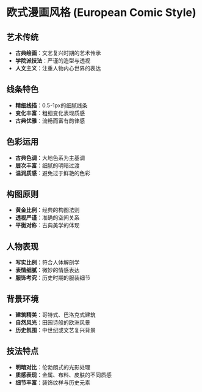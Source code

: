 # 欧式漫画风格 (European Comic Style)

## 艺术传统
- **古典绘画**：文艺复兴时期的艺术传承
- **学院派技法**：严谨的造型与透视
- **人文主义**：注重人物内心世界的表达

## 线条特色
- **精细线描**：0.5-1px的细腻线条
- **变化丰富**：粗细变化表现质感
- **古典优雅**：流畅而富有韵律感

## 色彩运用
- **古典色调**：大地色系为主基调
- **层次丰富**：细腻的明暗过渡
- **温润质感**：避免过于鲜艳的色彩

## 构图原则
- **黄金比例**：经典的构图法则
- **透视严谨**：准确的空间关系
- **平衡对称**：古典美学的体现

## 人物表现
- **写实比例**：符合人体解剖学
- **表情细腻**：微妙的情感表达
- **服饰考究**：历史时期的服装细节

## 背景环境
- **建筑精美**：哥特式、巴洛克式建筑
- **自然风光**：田园诗般的欧洲风景
- **历史氛围**：中世纪或文艺复兴背景

## 技法特点
- **明暗对比**：伦勃朗式的光影处理
- **质感表现**：金属、布料、皮肤的不同质感
- **细节丰富**：装饰纹样与历史元素